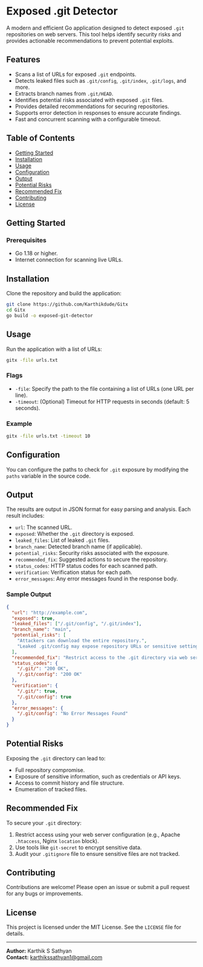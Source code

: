 
# Exposed .git Detector

A modern and efficient Go application designed to detect exposed `.git` repositories on web servers. This tool helps identify security risks and provides actionable recommendations to prevent potential exploits. 

## Features

- Scans a list of URLs for exposed `.git` endpoints.
- Detects leaked files such as `.git/config`, `.git/index`, `.git/logs`, and more.
- Extracts branch names from `.git/HEAD`.
- Identifies potential risks associated with exposed `.git` files.
- Provides detailed recommendations for securing repositories.
- Supports error detection in responses to ensure accurate findings.
- Fast and concurrent scanning with a configurable timeout.

## Table of Contents

- [Getting Started](#getting-started)
- [Installation](#installation)
- [Usage](#usage)
- [Configuration](#configuration)
- [Output](#output)
- [Potential Risks](#potential-risks)
- [Recommended Fix](#recommended-fix)
- [Contributing](#contributing)
- [License](#license)

## Getting Started

### Prerequisites

- Go 1.18 or higher.
- Internet connection for scanning live URLs.

## Installation

Clone the repository and build the application:

```bash
git clone https://github.com/Karthikdude/Gitx
cd Gitx
go build -o exposed-git-detector
```

## Usage

Run the application with a list of URLs:

```bash
gitx -file urls.txt
```

### Flags

- `-file`: Specify the path to the file containing a list of URLs (one URL per line).
- `-timeout`: (Optional) Timeout for HTTP requests in seconds (default: 5 seconds).

### Example

```bash
gitx -file urls.txt -timeout 10
```

## Configuration

You can configure the paths to check for `.git` exposure by modifying the `paths` variable in the source code.

## Output

The results are output in JSON format for easy parsing and analysis. Each result includes:

- `url`: The scanned URL.
- `exposed`: Whether the `.git` directory is exposed.
- `leaked_files`: List of leaked `.git` files.
- `branch_name`: Detected branch name (if applicable).
- `potential_risks`: Security risks associated with the exposure.
- `recommended_fix`: Suggested actions to secure the repository.
- `status_codes`: HTTP status codes for each scanned path.
- `verification`: Verification status for each path.
- `error_messages`: Any error messages found in the response body.

### Sample Output

```json
{
  "url": "http://example.com",
  "exposed": true,
  "leaked_files": ["/.git/config", "/.git/index"],
  "branch_name": "main",
  "potential_risks": [
    "Attackers can download the entire repository.",
    "Leaked .git/config may expose repository URLs or sensitive settings."
  ],
  "recommended_fix": "Restrict access to the .git directory via web server settings.",
  "status_codes": {
    "/.git/": "200 OK",
    "/.git/config": "200 OK"
  },
  "verification": {
    "/.git/": true,
    "/.git/config": true
  },
  "error_messages": {
    "/.git/config": "No Error Messages Found"
  }
}
```

## Potential Risks

Exposing the `.git` directory can lead to:

- Full repository compromise.
- Exposure of sensitive information, such as credentials or API keys.
- Access to commit history and file structure.
- Enumeration of tracked files.

## Recommended Fix

To secure your `.git` directory:

1. Restrict access using your web server configuration (e.g., Apache `.htaccess`, Nginx `location` block).
2. Use tools like `git-secret` to encrypt sensitive data.
3. Audit your `.gitignore` file to ensure sensitive files are not tracked.

## Contributing

Contributions are welcome! Please open an issue or submit a pull request for any bugs or improvements.

## License

This project is licensed under the MIT License. See the `LICENSE` file for details.

---

**Author:** Karthik S Sathyan  
**Contact:** [karthikssathyan1@gmail.com](mailto:karthikssathyan1@gmail.com)
